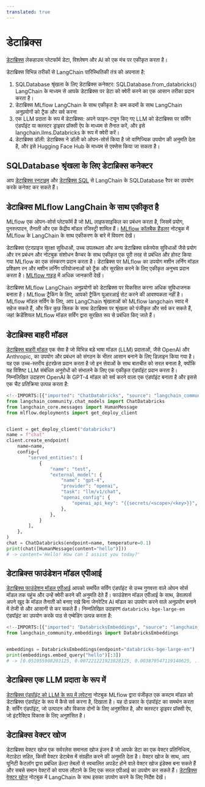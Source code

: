 ```yaml
---
translated: true
---
```


डेटाब्रिक्स
==========

[डेटाब्रिक्स](https://www.databricks.com/) लेकहाउस प्लेटफॉर्म डेटा, विश्लेषण और AI को एक मंच पर एकीकृत करता है।

डेटाब्रिक्स विभिन्न तरीकों से LangChain पारिस्थितिकी तंत्र को अपनाता है:

1. SQLDatabase श्रृंखला के लिए डेटाब्रिक्स कनेक्टर: SQLDatabase.from_databricks() LangChain के माध्यम से आपके डेटाब्रिक्स पर डेटा को क्वेरी करने का एक आसान तरीका प्रदान करता है।
2. डेटाब्रिक्स MLflow LangChain के साथ एकीकृत है: कम कदमों के साथ LangChain अनुप्रयोगों को ट्रैक और सर्व करना
3. एक LLM प्रदाता के रूप में डेटाब्रिक्स: अपने फाइन-ट्यून किए गए LLM को डेटाब्रिक्स पर सर्विंग एंडपॉइंट या क्लस्टर ड्राइवर प्रॉक्सी ऐप के माध्यम से तैनात करें, और इसे langchain.llms.Databricks के रूप में क्वेरी करें।
4. डेटाब्रिक्स डॉली: डेटाब्रिक्स ने डॉली को ओपन-सोर्स किया है जो वाणिज्यिक उपयोग की अनुमति देता है, और इसे Hugging Face Hub के माध्यम से एक्सेस किया जा सकता है।

SQLDatabase श्रृंखला के लिए डेटाब्रिक्स कनेक्टर
----------------------------------------------
आप [डेटाब्रिक्स रनटाइम](https://docs.databricks.com/runtime/index.html) और [डेटाब्रिक्स SQL](https://www.databricks.com/product/databricks-sql) से LangChain के SQLDatabase रैपर का उपयोग करके कनेक्ट कर सकते हैं।

डेटाब्रिक्स MLflow LangChain के साथ एकीकृत है
-------------------------------------------

MLflow एक ओपन-सोर्स प्लेटफॉर्म है जो ML लाइफसाइकिल का प्रबंधन करता है, जिसमें प्रयोग, पुनरुत्पादन, तैनाती और एक केंद्रीय मॉडल रजिस्ट्री शामिल हैं। [MLflow कॉलबैक हैंडलर](/docs/integrations/providers/mlflow_tracking) नोटबुक में MLflow के LangChain के साथ एकीकरण के बारे में विवरण देखें।

डेटाब्रिक्स एंटरप्राइज सुरक्षा सुविधाओं, उच्च उपलब्धता और अन्य डेटाब्रिक्स वर्कस्पेस सुविधाओं जैसे प्रयोग और रन प्रबंधन और नोटबुक संशोधन कैप्चर के साथ एकीकृत एक पूरी तरह से प्रबंधित और होस्ट किया गया MLflow का एक संस्करण प्रदान करता है। डेटाब्रिक्स पर MLflow का उपयोग मशीन लर्निंग मॉडल प्रशिक्षण रन और मशीन लर्निंग परियोजनाओं को ट्रैक और सुरक्षित करने के लिए एकीकृत अनुभव प्रदान करता है। [MLflow गाइड](https://docs.databricks.com/mlflow/index.html) में अधिक जानकारी देखें।

डेटाब्रिक्स MLflow LangChain अनुप्रयोगों को डेटाब्रिक्स पर विकसित करना अधिक सुविधाजनक बनाता है। MLflow ट्रैकिंग के लिए, आपको ट्रैकिंग यूआरआई सेट करने की आवश्यकता नहीं है। MLflow मॉडल सर्विंग के लिए, आप LangChain श्रृंखलाओं को MLflow langchain स्वाद में सहेज सकते हैं, और फिर कुछ क्लिक के साथ डेटाब्रिक्स पर श्रृंखला को पंजीकृत और सर्व कर सकते हैं, जहां क्रेडेंशियल MLflow मॉडल सर्विंग द्वारा सुरक्षित रूप से प्रबंधित किए जाते हैं।

डेटाब्रिक्स बाहरी मॉडल
--------------------------

[डेटाब्रिक्स बाहरी मॉडल](https://docs.databricks.com/generative-ai/external-models/index.html) एक सेवा है जो विभिन्न बड़े भाषा मॉडल (LLM) प्रदाताओं, जैसे OpenAI और Anthropic, का उपयोग और प्रबंधन को संगठन के भीतर आसान बनाने के लिए डिज़ाइन किया गया है। यह एक उच्च-स्तरीय इंटरफ़ेस प्रदान करता है जो इन सेवाओं के साथ बातचीत को सरल बनाता है, क्योंकि यह विशिष्ट LLM संबंधित अनुरोधों को संभालने के लिए एक एकीकृत एंडपॉइंट प्रदान करता है। निम्नलिखित उदाहरण OpenAI के GPT-4 मॉडल को सर्व करने वाला एक एंडपॉइंट बनाता है और इससे एक चैट प्रतिक्रिया उत्पन्न करता है:

```python
<!--IMPORTS:[{"imported": "ChatDatabricks", "source": "langchain_community.chat_models", "docs": "https://api.python.langchain.com/en/latest/chat_models/langchain_community.chat_models.databricks.ChatDatabricks.html", "title": "-> content='Hello! How can I assist you today?'"}, {"imported": "HumanMessage", "source": "langchain_core.messages", "docs": "https://api.python.langchain.com/en/latest/messages/langchain_core.messages.human.HumanMessage.html", "title": "-> content='Hello! How can I assist you today?'"}]-->
from langchain_community.chat_models import ChatDatabricks
from langchain_core.messages import HumanMessage
from mlflow.deployments import get_deploy_client


client = get_deploy_client("databricks")
name = f"chat"
client.create_endpoint(
    name=name,
    config={
        "served_entities": [
            {
                "name": "test",
                "external_model": {
                    "name": "gpt-4",
                    "provider": "openai",
                    "task": "llm/v1/chat",
                    "openai_config": {
                        "openai_api_key": "{{secrets/<scope>/<key>}}",
                    },
                },
            }
        ],
    },
)
chat = ChatDatabricks(endpoint=name, temperature=0.1)
print(chat([HumanMessage(content="hello")]))
# -> content='Hello! How can I assist you today?'
```

डेटाब्रिक्स फाउंडेशन मॉडल एपीआई
--------------------------------

[डेटाब्रिक्स फाउंडेशन मॉडल एपीआई](https://docs.databricks.com/machine-learning/foundation-models/index.html) आपको समर्पित सर्विंग एंडपॉइंट से उच्च गुणवत्ता वाले ओपन सोर्स मॉडल तक पहुंच और उन्हें क्वेरी करने की अनुमति देते हैं। फाउंडेशन मॉडल एपीआई के साथ, डेवलपर्स अपने खुद के मॉडल तैनाती को बनाए रखे बिना जेनरेटिव AI मॉडल का उपयोग करने वाले अनुप्रयोग बनाने में तेजी से और आसानी से कर सकते हैं। निम्नलिखित उदाहरण `databricks-bge-large-en` एंडपॉइंट का उपयोग करके पाठ से एम्बेडिंग उत्पन्न करता है:

```python
<!--IMPORTS:[{"imported": "DatabricksEmbeddings", "source": "langchain_community.embeddings", "docs": "https://api.python.langchain.com/en/latest/embeddings/langchain_community.embeddings.databricks.DatabricksEmbeddings.html", "title": "-> content='Hello! How can I assist you today?'"}]-->
from langchain_community.embeddings import DatabricksEmbeddings


embeddings = DatabricksEmbeddings(endpoint="databricks-bge-large-en")
print(embeddings.embed_query("hello")[:3])
# -> [0.051055908203125, 0.007221221923828125, 0.003879547119140625, ...]
```

डेटाब्रिक्स एक LLM प्रदाता के रूप में
-----------------------------

[डेटाब्रिक्स एंडपॉइंट को LLM के रूप में लपेटना](/docs/integrations/llms/databricks#wrapping-a-serving-endpoint-custom-model) नोटबुक MLflow द्वारा पंजीकृत एक कस्टम मॉडल को डेटाब्रिक्स एंडपॉइंट के रूप में कैसे सर्व करना है, दिखाता है।
यह दो प्रकार के एंडपॉइंट का समर्थन करता है: सर्विंग एंडपॉइंट, जो उत्पादन और विकास दोनों के लिए अनुशंसित है, और क्लस्टर ड्राइवर प्रॉक्सी ऐप, जो इंटरैक्टिव विकास के लिए अनुशंसित है।

डेटाब्रिक्स वेक्टर खोज
------------------------

डेटाब्रिक्स वेक्टर खोज एक सर्वरलेस समानता खोज इंजन है जो आपके डेटा का एक वेक्टर प्रतिनिधित्व, मेटाडेटा सहित, किसी वेक्टर डेटाबेस में संग्रहीत करने की अनुमति देता है। वेक्टर खोज के साथ, आप यूनिटी कैटलॉग द्वारा प्रबंधित डेल्टा तेबलों से स्वचालित अपडेट होने वाले वेक्टर खोज इंडेक्स बना सकते हैं और सबसे समान वेक्टरों को वापस लौटाने के लिए एक सरल एपीआई का उपयोग कर सकते हैं। [डेटाब्रिक्स वेक्टर खोज](/docs/integrations/vectorstores/databricks_vector_search) नोटबुक में LangChain के साथ इसका उपयोग करने के लिए निर्देश देखें।
